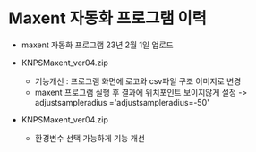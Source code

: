 # Maxent 자동화 프로그램 이력
+ maxent 자동화 프로그램 23년 2월 1일 업로드

+ KNPSMaxent_ver04.zip
  + 기능개선 : 프로그램 화면에 로고와 csv파일 구조 이미지로 변경
  + maxent 프로그램 실행 후 결과에 위치포인트 보이지않게 설정 -> adjustsampleradius ='adjustsampleradius=-50'
+ KNPSMaxent_ver04.zip
  + 환경변수 선택 가능하게 기능 개선
